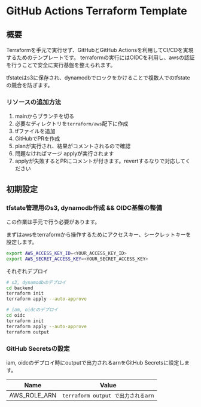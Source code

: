 # GitHub Actions Terraform Template

## 概要

Terraformを手元で実行せず、GitHubとGitHub Actionsを利用してCI/CDを実現するためのテンプレートです。
terraformの実行にはOIDCを利用し、awsの認証を行うことで安全に実行基盤を整えられます。

tfstateはs3に保存され、dynamodbでロックをかけることで複数人でのtfstateの競合を防ぎます。

### リソースの追加方法

1. mainからブランチを切る
2. 必要なディレクトリを`terraform/aws`配下に作成
3. tfファイルを追加
4. GitHubでPRを作成
5. planが実行され、結果がコメントされるので確認
6. 問題なければマージ applyが実行されます
7. applyが失敗するとPRにコメントが付きます。revertするなりで対応してください

## 初期設定

### tfstate管理用のs3, dynamodb作成 && OIDC基盤の整備

この作業は手元で行う必要があります。

まずはawsをterraformから操作するためにアクセスキー、シークレットキーを設定します。

```bash
export AWS_ACCESS_KEY_ID=<YOUR_ACCESS_KEY_ID>
export AWS_SECRET_ACCESS_KEY=<YOUR_SECRET_ACCESS_KEY>
```

それぞれデプロイ

```bash
# s3, dynamodbのデプロイ
cd backend
terraform init
terraform apply --auto-approve
```

```bash
# iam, oidcのデプロイ
cd oidc
terraform init
terraform apply --auto-approve
terraform output
```

### GitHub Secretsの設定

iam, oidcのデプロイ時にoutputで出力されるarnをGitHub Secretsに設定します。

| Name | Value |
| --- | --- |
|AWS_ROLE_ARN|`terraform output で出力されるarn`|

